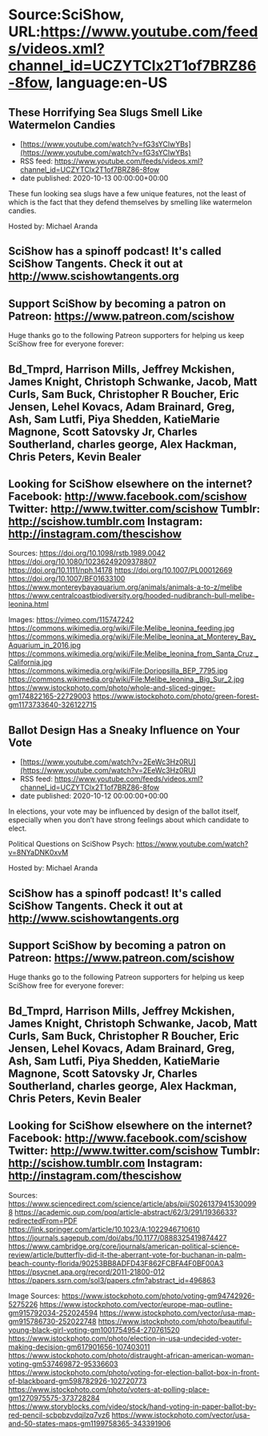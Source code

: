 # Source:SciShow, URL:https://www.youtube.com/feeds/videos.xml?channel_id=UCZYTClx2T1of7BRZ86-8fow, language:en-US

## These Horrifying Sea Slugs Smell Like Watermelon Candies
 - [https://www.youtube.com/watch?v=fG3sYClwYBs](https://www.youtube.com/watch?v=fG3sYClwYBs)
 - RSS feed: https://www.youtube.com/feeds/videos.xml?channel_id=UCZYTClx2T1of7BRZ86-8fow
 - date published: 2020-10-13 00:00:00+00:00

These fun looking sea slugs have a few unique features, not the least of which is the fact that they defend themselves by smelling like watermelon candies.

Hosted by: Michael Aranda

SciShow has a spinoff podcast! It's called SciShow Tangents. Check it out at http://www.scishowtangents.org
----------
Support SciShow by becoming a patron on Patreon: https://www.patreon.com/scishow
----------
Huge thanks go to the following Patreon supporters for helping us keep SciShow free for everyone forever:

Bd_Tmprd, Harrison Mills, Jeffrey Mckishen, James Knight, Christoph Schwanke, Jacob, Matt Curls, Sam Buck, Christopher R Boucher, Eric Jensen, Lehel Kovacs, Adam Brainard, Greg, Ash, Sam Lutfi, Piya Shedden, KatieMarie Magnone, Scott Satovsky Jr, Charles Southerland, charles george, Alex Hackman, Chris Peters, Kevin Bealer
----------
Looking for SciShow elsewhere on the internet?
Facebook: http://www.facebook.com/scishow
Twitter: http://www.twitter.com/scishow
Tumblr: http://scishow.tumblr.com
Instagram: http://instagram.com/thescishow
----------
Sources:
https://doi.org/10.1098/rstb.1989.0042
https://doi.org/10.1080/10236249209378807
https://doi.org/10.1111/nph.14178
https://doi.org/10.1007/PL00012669
https://doi.org/10.1007/BF01633100
https://www.montereybayaquarium.org/animals/animals-a-to-z/melibe 
https://www.centralcoastbiodiversity.org/hooded-nudibranch-bull-melibe-leonina.html 

Images:
https://vimeo.com/115747242
https://commons.wikimedia.org/wiki/File:Melibe_leonina_feeding.jpg
https://commons.wikimedia.org/wiki/File:Melibe_leonina_at_Monterey_Bay_Aquarium_in_2016.jpg
https://commons.wikimedia.org/wiki/File:Melibe_leonina_from_Santa_Cruz,_California.jpg
https://commons.wikimedia.org/wiki/File:Doriopsilla_BEP_7795.jpg
https://commons.wikimedia.org/wiki/File:Melibe_leonina,_Big_Sur_2.jpg
https://www.istockphoto.com/photo/whole-and-sliced-ginger-gm174822165-22729003
https://www.istockphoto.com/photo/green-forest-gm1173733640-326122715

## Ballot Design Has a Sneaky Influence on Your Vote
 - [https://www.youtube.com/watch?v=2EeWc3Hz0RU](https://www.youtube.com/watch?v=2EeWc3Hz0RU)
 - RSS feed: https://www.youtube.com/feeds/videos.xml?channel_id=UCZYTClx2T1of7BRZ86-8fow
 - date published: 2020-10-12 00:00:00+00:00

In elections, your vote may be influenced by design of the ballot itself, especially when you don’t have strong feelings about which candidate to elect.

Political Questions on SciShow Psych: https://www.youtube.com/watch?v=8NYaDNK0xvM

Hosted by: Michael Aranda

SciShow has a spinoff podcast! It's called SciShow Tangents. Check it out at http://www.scishowtangents.org
----------
Support SciShow by becoming a patron on Patreon: https://www.patreon.com/scishow
----------
Huge thanks go to the following Patreon supporters for helping us keep SciShow free for everyone forever:

Bd_Tmprd, Harrison Mills, Jeffrey Mckishen, James Knight, Christoph Schwanke, Jacob, Matt Curls, Sam Buck, Christopher R Boucher, Eric Jensen, Lehel Kovacs, Adam Brainard, Greg, Ash, Sam Lutfi, Piya Shedden, KatieMarie Magnone, Scott Satovsky Jr, Charles Southerland, charles george, Alex Hackman, Chris Peters, Kevin Bealer
----------
Looking for SciShow elsewhere on the internet?
Facebook: http://www.facebook.com/scishow
Twitter: http://www.twitter.com/scishow
Tumblr: http://scishow.tumblr.com
Instagram: http://instagram.com/thescishow
----------
Sources:
https://www.sciencedirect.com/science/article/abs/pii/S0261379415300998
https://academic.oup.com/poq/article-abstract/62/3/291/1936633?redirectedFrom=PDF
https://link.springer.com/article/10.1023/A:1022946710610
https://journals.sagepub.com/doi/abs/10.1177/0888325419874427
https://www.cambridge.org/core/journals/american-political-science-review/article/butterfly-did-it-the-aberrant-vote-for-buchanan-in-palm-beach-county-florida/90253BB8ADFD43F862FCBFA4F0BF00A3
https://psycnet.apa.org/record/2011-21800-012
https://papers.ssrn.com/sol3/papers.cfm?abstract_id=496863

Image Sources:
https://www.istockphoto.com/photo/voting-gm94742926-5275226
https://www.istockphoto.com/vector/europe-map-outline-gm915792034-252024594
https://www.istockphoto.com/vector/usa-map-gm915786730-252022748
https://www.istockphoto.com/photo/beautiful-young-black-girl-voting-gm1001754954-270761520
https://www.istockphoto.com/photo/election-in-usa-undecided-voter-making-decision-gm617901656-107403011
https://www.istockphoto.com/photo/distraught-african-american-woman-voting-gm537469872-95336603
https://www.istockphoto.com/photo/voting-for-election-ballot-box-in-front-of-blackboard-gm598782926-102720773
https://www.istockphoto.com/photo/voters-at-polling-place-gm1270975575-373728284
https://www.storyblocks.com/video/stock/hand-voting-in-paper-ballot-by-red-pencil-scbpbzvdqjlzq7vz6
https://www.istockphoto.com/vector/usa-and-50-states-maps-gm1199758365-343391906

